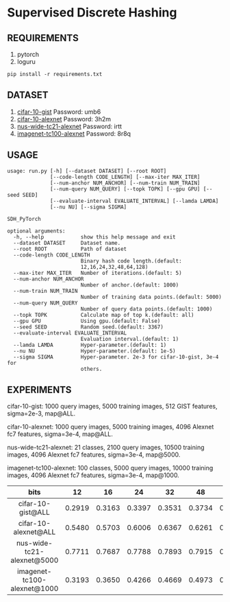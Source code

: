 # Supervised Discrete Hashing

## REQUIREMENTS
1. pytorch
2. loguru

`pip install -r requirements.txt`

## DATASET
1. [cifar-10-gist](https://pan.baidu.com/s/1qE9KiAOTNs5ORn_WoDDwUg) Password: umb6
2. [cifar-10-alexnet](https://pan.baidu.com/s/1_KUpDHFRLXrmFcz9OxKB_A) Password: 3h2m
3. [nus-wide-tc21-alexnet](https://pan.baidu.com/s/1rpBILErk79uWPwr8WJs2lA) Password: irtt
4. [imagenet-tc100-alexnet](https://pan.baidu.com/s/1LzpNgbEKj7h198tjo-Vdzg) Password: 8r8q

## USAGE
```
usage: run.py [-h] [--dataset DATASET] [--root ROOT]
              [--code-length CODE_LENGTH] [--max-iter MAX_ITER]
              [--num-anchor NUM_ANCHOR] [--num-train NUM_TRAIN]
              [--num-query NUM_QUERY] [--topk TOPK] [--gpu GPU] [--seed SEED]
              [--evaluate-interval EVALUATE_INTERVAL] [--lamda LAMDA]
              [--nu NU] [--sigma SIGMA]

SDH_PyTorch

optional arguments:
  -h, --help            show this help message and exit
  --dataset DATASET     Dataset name.
  --root ROOT           Path of dataset
  --code-length CODE_LENGTH
                        Binary hash code length.(default:
                        12,16,24,32,48,64,128)
  --max-iter MAX_ITER   Number of iterations.(default: 5)
  --num-anchor NUM_ANCHOR
                        Number of anchor.(default: 1000)
  --num-train NUM_TRAIN
                        Number of training data points.(default: 5000)
  --num-query NUM_QUERY
                        Number of query data points.(default: 1000)
  --topk TOPK           Calculate map of top k.(default: all)
  --gpu GPU             Using gpu.(default: False)
  --seed SEED           Random seed.(default: 3367)
  --evaluate-interval EVALUATE_INTERVAL
                        Evaluation interval.(default: 1)
  --lamda LAMDA         Hyper-parameter.(default: 1)
  --nu NU               Hyper-parameter.(default: 1e-5)
  --sigma SIGMA         Hyper-parameter. 2e-3 for cifar-10-gist, 3e-4 for
                        others.
```

## EXPERIMENTS

cifar-10-gist: 1000 query images, 5000 training images, 512 GIST features, sigma=2e-3, map@ALL.

cifar-10-alexnet: 1000 query images, 5000 training images, 4096 Alexnet fc7 features, sigma=3e-4, map@ALL.

nus-wide-tc21-alexnet: 21 classes, 2100 query images, 10500 training images, 4096 Alexnet fc7 features, sigma=3e-4, map@5000.

imagenet-tc100-alexnet: 100 classes, 5000 query images, 10000 training images, 4096 Alexnet fc7 features, sigma=3e-4, map@1000.

 bits | 12 | 16 | 24 | 32 | 48 | 64 | 128
   :-:   |  :-:    |   :-:   |   :-:   |   :-:   |   :-:   |   :-:   |   :-:     
cifar-10-gist@ALL | 0.2919 | 0.3163 | 0.3397 | 0.3531 | 0.3734 | 0.3937 | 0.3972
 cifar-10-alexnet@ALL | 0.5480 | 0.5703 | 0.6006 | 0.6367 | 0.6261 | 0.6355 | 0.6591
nus-wide-tc21-alexnet@5000 | 0.7711 | 0.7687 | 0.7788 | 0.7893 | 0.7915 | 0.7997 | 0.8108
imagenet-tc100-alexnet@1000 | 0.3193 | 0.3650 | 0.4266 | 0.4669 | 0.4973 | 0.5231 | 0.5551
